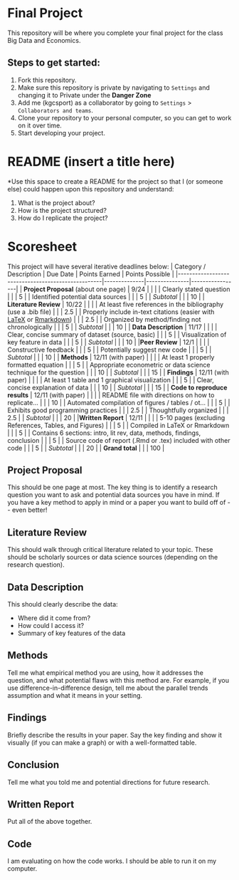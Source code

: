 # Final Project
This repository will be where you complete your final project for the class Big Data and Economics. 

## Steps to get started:
1. Fork this repository.
2. Make sure this repository is private by navigating to `Settings` and changing it to Private under the **Danger Zone**
3. Add me (kgcsport) as a collaborator by going to `Settings` > `Collaborators and teams`. 
4. Clone your repository to your personal computer, so you can get to work on it over time.
5. Start developing your project. 

# README (insert a title here)
*Use this space to create a README for the project so that I (or someone else) could happen upon this repository and understand:
1. What is the project about?
2. How is the project structured?
3. How do I replicate the project? 

# Scoresheet
This project will have several iterative deadlines below:
| Category / Description                            | Due Date         | Points Earned | Points Possible |
|---------------------------------------------------|--------------|---------------|-----------------|
| **Project Proposal** (about one page)           | 9/24             |               |                 |
| Clearly stated question                           |              |               | 5               |
| Identified potential data sources                 |              |               | 5               |
| _Subtotal_                                          |              |               | 10              |
| **Literature Review**                                |  10/22            |               |                 |
| At least five references in the bibliography (use a .bib file) |              |               | 2.5             |
| Properly include in-text citations (easier with [LaTeX](https://www.overleaf.com/learn/latex/Bibliography_management_with_bibtex) or [Rmarkdown](https://bookdown.org/fmcron/Rhodes-template/bibliographies.html))  |              |               | 2.5             |
| Organized by method/finding not chronologically   |              |               | 5               |
| _Subtotal_                                          |              |               | 10              |
| **Data Description**                               |     11/17         |               |                 |
| Clear, concise summary of dataset (source, basic)  |              |               | 5               |
| Visualization of key feature in data              |              |               | 5               |
| _Subtotal_                                          |              |               | 10              |
|**Peer Review**                                       |    12/1          |               |                 |
| Constructive feedback                                 |              |               | 5               |
| Potentially suggest new code                         |              |               | 5               |
| _Subtotal_                                          |              |               | 10              |
| **Methods**                                        |  12/11 (with paper)     |               |                 |
| At least 1 properly formatted equation             |              |               | 5               |
| Appropriate econometric or data science technique for the question |              |               | 10              |
| _Subtotal_                                          |              |               | 15              |
| **Findings**                                       |  12/11 (with paper)      |               |                 |
| At least 1 table and 1 graphical visualization     |              |               | 5               |
| Clear, concise explanation of data                 |              |               | 10              |
| _Subtotal_                                          |              |               | 15              |
| **Code to reproduce results**                     |  12/11 (with paper)      |               |                 |
| README file with directions on how to replicate... |              |               | 10              |
| Automated compilation of figures / tables / ot... |              |               | 5               |
| Exhibits good programming practices               |              |               | 2.5             |
| Thoughtfully organized                            |              |               | 2.5             |
| _Subtotal_                                          |              |               | 20              |
|**Written Report**                                   |    12/11          |               |                 |
| 5-10 pages (excluding References, Tables, and Figures) |              |               | 5               |
| Compiled in LaTeX or Rmarkdown                    |              |               | 5               |
| Contains 6 sections: intro, lit rev, data, methods, findings, conclusion |              |               | 5               |
| Source code of report (.Rmd or .tex) included with other code |              |               | 5               |
| _Subtotal_                                          |              |               | 20              |
| **Grand total**                                       |              |               | 100             |

## Project Proposal
This should be one page at most. The key thing is to identify a research question you want to ask and potential data sources you have in mind. If you have a key method to apply in mind or a paper you want to build off of -- even better! 

## Literature Review
This should walk through critical literature related to your topic. These should be scholarly sources or data science sources (depending on the research question). 

## Data Description
This should clearly describe the data:
- Where did it come from?
- How could I access it?
- Summary of key features of the data

## Methods
Tell me what empirical method you are using, how it addresses the question, and what potential flaws with this method are. For example, if you use difference-in-difference design, tell me about the parallel trends assumption and what it means in your setting. 

## Findings
Briefly describe the results in your paper. Say the key finding and show it visually (if you can make a graph) or with a well-formatted table. 

## Conclusion
Tell me what you told me and potential directions for future research. 

## Written Report
Put all of the above together.

## Code
I am evaluating on how the code works. I should be able to run it on my computer.
